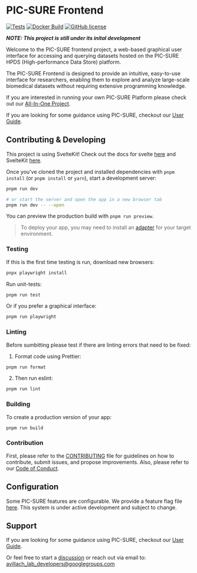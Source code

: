 # PIC-SURE Frontend

[![Tests](https://github.com/hms-dbmi/PIC-SURE-Frontend/actions/workflows/tests.yml/badge.svg)](https://github.com/hms-dbmi/PIC-SURE-Frontend/actions/workflows/tests.yml)
[![Docker Build](https://github.com/hms-dbmi/PIC-SURE-Frontend/actions/workflows/check-docker.yml/badge.svg)](https://github.com/hms-dbmi/PIC-SURE-Frontend/actions/workflows/check-docker.yml)
[![GitHub license](https://img.shields.io/github/license/hms-dbmi/pic-sure-hpds-ui)](https://github.com/hms-dbmi/PIC-SURE-Frontend/blob/main/LICENSE)

<b><i>NOTE: This project is still under its inital development</i></b>

Welcome to the PIC-SURE frontend project, a web-based graphical user interface for accessing and querying datasets hosted on the PIC-SURE HPDS (High-performance Data Store) platform.

The PIC-SURE Frontend is designed to provide an intuitive, easy-to-use interface for researchers, enabling them to explore and analyze large-scale biomedical datasets without requiring extensive programming knowledge.

If you are interested in running your own PIC-SURE Platform please check out our [All-In-One Project](https://github.com/hms-dbmi/pic-sure-all-in-one).

If you are looking for some guidance using PIC-SURE, checkout our [User Guide](https://pic-sure.gitbook.io/pic-sure).

## Contributing & Developing

This project is using SvelteKit! Check out the docs for svelte [here](https://svelte.dev/) and SvelteKit [here](https://kit.svelte.dev/).

Once you've cloned the project and installed dependencies with `pnpm install` (or `pnpm install` or `yarn`), start a development server:

```bash
pnpm run dev

# or start the server and open the app in a new browser tab
pnpm run dev -- --open
```

You can preview the production build with `pnpm run preview`.

> To deploy your app, you may need to install an [adapter](https://kit.svelte.dev/docs/adapters) for your target environment.

### Testing

If this is the first time testing is run, download new browsers:

```bash
pnpx playwright install
```

Run unit-tests:

```bash
pnpm run test
```

Or if you prefer a graphical interface:

```bash
pnpm run playwright
```

### Linting

Before sumbitting please test if there are linting errors that need to be fixed:

1. Format code using Prettier:

```bash
pnpm run format
```

2. Then run eslint:

```bash
pnpm run lint
```

### Building

To create a production version of your app:

```bash
pnpm run build
```

### Contribution

First, please refer to the [CONTRIBUTING](https://github.com/hms-dbmi/pic-sure-all-in-one/blob/master/CONTRIBUTING.md) file for guidelines on how to contribute, submit issues, and propose improvements.
Also, please refer to our [Code of Conduct](https://github.com/hms-dbmi/pic-sure-hpds/blob/master/CODE_OF_CONDUCT.md).

## Configuration

Some PIC-SURE features are configurable. We provide a feature flag file [here](https://github.com/hms-dbmi/PIC-SURE-Frontend/blob/dev/src/lib/configuration.ts).
This system is under active development and subject to change.

## Support

If you are looking for some guidance using PIC-SURE, checkout our [User Guide](https://pic-sure.gitbook.io/pic-sure).

Or feel free to start a [discussion](https://github.com/hms-dbmi/PIC-SURE-Frontend/discussions) or reach out via email to: [avillach_lab_developers@googlegroups.com](mailto:avillach_lab_developers@googlegroups.com)
